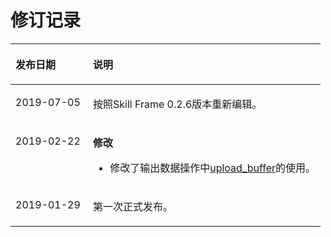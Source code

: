 # 修订记录<a name="hilens_05_0054"></a>

<a name="table10267457419"></a>
<table><thead align="left"><tr id="row19261445114113"><th class="cellrowborder" valign="top" width="25%" id="mcps1.1.3.1.1"><p id="p726124554116"><a name="p726124554116"></a><a name="p726124554116"></a>发布日期</p>
</th>
<th class="cellrowborder" valign="top" width="75%" id="mcps1.1.3.1.2"><p id="p62644515411"><a name="p62644515411"></a><a name="p62644515411"></a>说明</p>
</th>
</tr>
</thead>
<tbody><tr id="row798281814210"><td class="cellrowborder" valign="top" width="25%" headers="mcps1.1.3.1.1 "><p id="p898311181729"><a name="p898311181729"></a><a name="p898311181729"></a>2019-07-05</p>
</td>
<td class="cellrowborder" valign="top" width="75%" headers="mcps1.1.3.1.2 "><p id="p398320181229"><a name="p398320181229"></a><a name="p398320181229"></a>按照Skill Frame 0.2.6版本重新编辑。</p>
</td>
</tr>
<tr id="row7971216902"><td class="cellrowborder" valign="top" width="25%" headers="mcps1.1.3.1.1 "><p id="p010816211304"><a name="p010816211304"></a><a name="p010816211304"></a>2019-02-22</p>
</td>
<td class="cellrowborder" valign="top" width="75%" headers="mcps1.1.3.1.2 "><p id="p6995161701"><a name="p6995161701"></a><a name="p6995161701"></a><strong id="b5642692616"><a name="b5642692616"></a><a name="b5642692616"></a>修改</strong></p>
<a name="ul1547317108269"></a><a name="ul1547317108269"></a><ul id="ul1547317108269"><li>修改了输出数据操作中<a href="上传缓冲区数据.md">upload_buffer</a>的使用。</li></ul>
</td>
</tr>
<tr id="row426144517413"><td class="cellrowborder" valign="top" width="25%" headers="mcps1.1.3.1.1 "><p id="p82614584115"><a name="p82614584115"></a><a name="p82614584115"></a>2019-01-29</p>
</td>
<td class="cellrowborder" valign="top" width="75%" headers="mcps1.1.3.1.2 "><p id="p1326144524118"><a name="p1326144524118"></a><a name="p1326144524118"></a>第一次正式发布。</p>
</td>
</tr>
</tbody>
</table>

